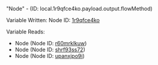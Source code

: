 "Node" - (ID: local.1r9qfce4ko.payload.output.flowMethod)

Variable Written:
Node ID: [1r9qfce4ko](../nodes/1r9qfce4ko.md)

Variable Reads:
* Node (Node ID: [r60mrklkuw](../nodes/r60mrklkuw.md))
* Node (Node ID: [shrf93ss72](../nodes/shrf93ss72.md))
* Node (Node ID: [upanxjpo9i](../nodes/upanxjpo9i.md))
